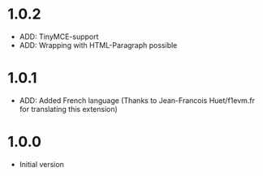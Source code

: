 # 1.0.2

- ADD: TinyMCE-support
- ADD: Wrapping with HTML-Paragraph possible

# 1.0.1

- ADD: Added French language (Thanks to Jean-Francois Huet/f1evm.fr for translating this extension)

# 1.0.0

- Initial version